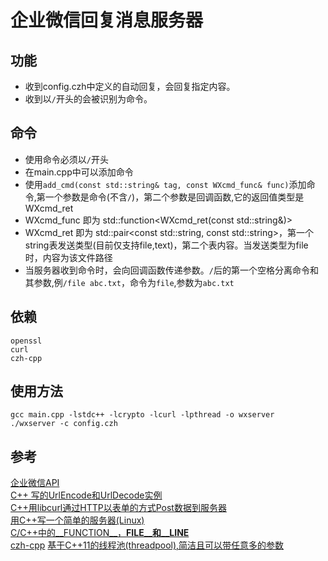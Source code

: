 # 企业微信回复消息服务器

## 功能
- 收到config.czh中定义的自动回复，会回复指定内容。
- 收到以`/`开头的会被识别为命令。

## 命令
- 使用命令必须以`/`开头
- 在main.cpp中可以添加命令
- 使用`add_cmd(const std::string& tag, const WXcmd_func& func)`添加命令,第一个参数是命令(不含`/`)，第二个参数是回调函数,它的返回值类型是WXcmd_ret
- WXcmd_func 即为 std::function<WXcmd_ret(const std::string&)>
- WXcmd_ret 即为 std::pair<const std::string, const std::string>，第一个string表发送类型(目前仅支持file,text)，第二个表内容。当发送类型为file时，内容为该文件路径
- 当服务器收到命令时，会向回调函数传递参数。`/`后的第一个空格分离命令和其参数,例`/file abc.txt`，命令为`file`,参数为`abc.txt`

## 依赖
```
openssl 
curl
czh-cpp
```

## 使用方法

```
gcc main.cpp -lstdc++ -lcrypto -lcurl -lpthread -o wxserver
./wxserver -c config.czh
```

## 参考
[企业微信API](https://work.weixin.qq.com/api/doc)  
[C++ 写的UrlEncode和UrlDecode实例](https://www.jb51.net/article/201855.htm)  
[C++用libcurl通过HTTP以表单的方式Post数据到服务器](https://blog.csdn.net/shaoyiju/article/details/78238336)  
[用C++写一个简单的服务器(Linux)](https://blog.csdn.net/qq_29695701/article/details/83830108)  
[C/C++中的__FUNCTION__，__FILE__和__LINE__](https://www.cnblogs.com/yooyoo/p/4717917.html)  
[czh-cpp](https://gitee.com/cmvy2020/czh-cpp)
[基于C++11的线程池(threadpool),简洁且可以带任意多的参数](https://www.cnblogs.com/lzpong/p/6397997.html)  
